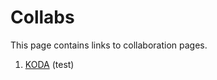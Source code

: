 <h1>Collabs</h1>

<p>This page contains links to collaboration pages.</p>

<ol>
    <li><a href="koda">KODA</a> (test)</li>
</ol>
